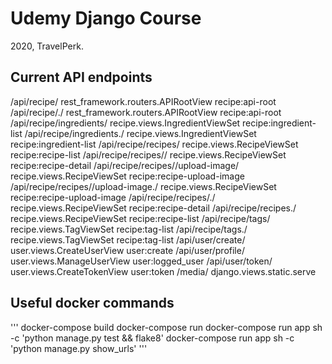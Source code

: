 # Udemy Django Course
2020, TravelPerk.

## Current API endpoints

/api/recipe/	rest_framework.routers.APIRootView	recipe:api-root
/api/recipe/\.<format>/	rest_framework.routers.APIRootView	recipe:api-root
/api/recipe/ingredients/	recipe.views.IngredientViewSet	recipe:ingredient-list
/api/recipe/ingredients\.<format>/	recipe.views.IngredientViewSet	recipe:ingredient-list
/api/recipe/recipes/	recipe.views.RecipeViewSet	recipe:recipe-list
/api/recipe/recipes/<pk>/	recipe.views.RecipeViewSet	recipe:recipe-detail
/api/recipe/recipes/<pk>/upload-image/	recipe.views.RecipeViewSet	recipe:recipe-upload-image
/api/recipe/recipes/<pk>/upload-image\.<format>/	recipe.views.RecipeViewSet	recipe:recipe-upload-image
/api/recipe/recipes/<pk>\.<format>/	recipe.views.RecipeViewSet	recipe:recipe-detail
/api/recipe/recipes\.<format>/	recipe.views.RecipeViewSet	recipe:recipe-list
/api/recipe/tags/	recipe.views.TagViewSet	recipe:tag-list
/api/recipe/tags\.<format>/	recipe.views.TagViewSet	recipe:tag-list
/api/user/create/	user.views.CreateUserView	user:create
/api/user/profile/	user.views.ManageUserView	user:logged_user
/api/user/token/	user.views.CreateTokenView	user:token
/media/<path>	django.views.static.serve

## Useful docker commands

'''
docker-compose build
docker-compose run
docker-compose run app sh -c 'python manage.py test && flake8'
docker-compose run app sh -c 'python manage.py show_urls'
'''
